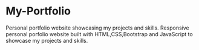 # My-Portfolio
Personal portfolio website showcasing my projects and skills.
Responsive personal porfolio website built with 
HTML,CSS,Bootstrap and JavaScript to showcase my projects and skills.
